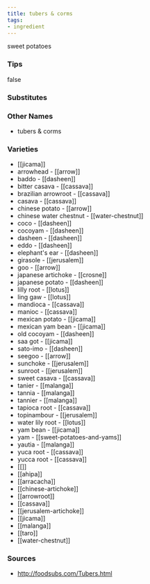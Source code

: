 ```yaml
---
title: tubers & corms
tags:
- ingredient
---
```

sweet potatoes

### Tips
false

### Substitutes


### Other Names

* tubers & corms

### Varieties

* [[jicama]]
* arrowhead - [[arrow]]
* baddo - [[dasheen]]
* bitter casava - [[cassava]]
* brazilian arrowroot - [[cassava]]
* casava - [[cassava]]
* chinese potato - [[arrow]]
* chinese water chestnut - [[water-chestnut]]
* coco - [[dasheen]]
* cocoyam - [[dasheen]]
* dasheen - [[dasheen]]
* eddo - [[dasheen]]
* elephant's ear - [[dasheen]]
* girasole - [[jerusalem]]
* goo - [[arrow]]
* japanese artichoke - [[crosne]]
* japanese potato - [[dasheen]]
* lilly root - [[lotus]]
* ling gaw - [[lotus]]
* mandioca - [[cassava]]
* manioc - [[cassava]]
* mexican potato - [[jicama]]
* mexican yam bean - [[jicama]]
* old cocoyam - [[dasheen]]
* saa got - [[jicama]]
* sato-imo - [[dasheen]]
* seegoo - [[arrow]]
* sunchoke - [[jerusalem]]
* sunroot - [[jerusalem]]
* sweet casava - [[cassava]]
* tanier - [[malanga]]
* tannia - [[malanga]]
* tannier - [[malanga]]
* tapioca root - [[cassava]]
* topinambour - [[jerusalem]]
* water lily root - [[lotus]]
* yam bean - [[jicama]]
* yam - [[sweet-potatoes-and-yams]]
* yautia - [[malanga]]
* yuca root - [[cassava]]
* yucca root - [[cassava]]
* [[]]
* [[ahipa]]
* [[arracacha]]
* [[chinese-artichoke]]
* [[arrowroot]]
* [[cassava]]
* [[jerusalem-artichoke]]
* [[jicama]]
* [[malanga]]
* [[taro]]
* [[water-chestnut]]

### Sources
* http://foodsubs.com/Tubers.html
